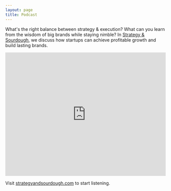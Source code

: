 ```yaml
---
layout: page
title: Podcast
---
```


What's the right balance between strategy & execution? What can you learn from the wisdom of big brands while staying nimble? In [Strategy & Sourdough](https://www.strategyandsourdough.com/), we discuss how startups can achieve profitable growth and build lasting brands.

<iframe width="100%" height="390" frameborder="no" scrolling="no" seamless src="https://share.transistor.fm/e/strategy-sourdough/playlist/"></iframe>

Visit [strategyandsourdough.com](https://www.strategyandsourdough.com) to start listening.
